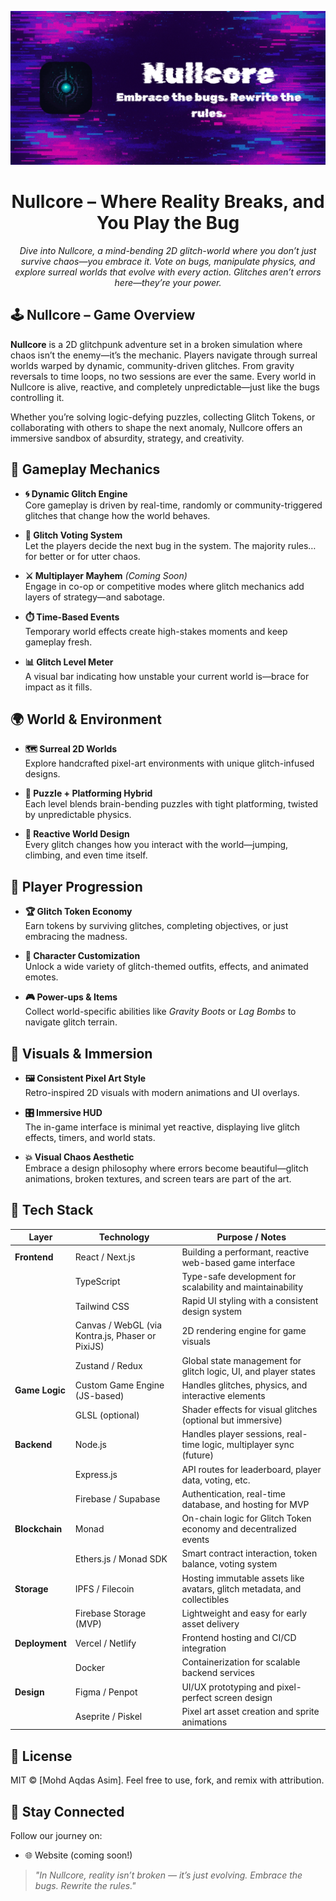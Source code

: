 <p align="center">
  <img src="./docs/mockups/banner.png" alt="Nullcore Logo" />
</p>

<h1 align="center">Nullcore – Where Reality Breaks, and You Play the Bug</h1>

<p align="center">
  <em>Dive into Nullcore, a mind-bending 2D glitch-world where you don’t just survive chaos—you embrace it. Vote on bugs, manipulate physics, and explore surreal worlds that evolve with every action. Glitches aren’t errors here—they’re your power.</em>
</p>

## 🕹️ Nullcore – Game Overview

**Nullcore** is a 2D glitchpunk adventure set in a broken simulation where chaos isn’t the enemy—it’s the mechanic. Players navigate through surreal worlds warped by dynamic, community-driven glitches. From gravity reversals to time loops, no two sessions are ever the same. Every world in Nullcore is alive, reactive, and completely unpredictable—just like the bugs controlling it.

Whether you’re solving logic-defying puzzles, collecting Glitch Tokens, or collaborating with others to shape the next anomaly, Nullcore offers an immersive sandbox of absurdity, strategy, and creativity.

## 🔧 **Gameplay Mechanics**

- **🌀 Dynamic Glitch Engine**  
  Core gameplay is driven by real-time, randomly or community-triggered glitches that change how the world behaves.

- **👾 Glitch Voting System**  
  Let the players decide the next bug in the system. The majority rules… for better or for utter chaos.

- **⚔️ Multiplayer Mayhem** _(Coming Soon)_  
  Engage in co-op or competitive modes where glitch mechanics add layers of strategy—and sabotage.

- **⏱️ Time-Based Events**  
  Temporary world effects create high-stakes moments and keep gameplay fresh.

- **📊 Glitch Level Meter**  
  A visual bar indicating how unstable your current world is—brace for impact as it fills.

## 🌍 **World & Environment**

- **🗺️ Surreal 2D Worlds**  
  Explore handcrafted pixel-art environments with unique glitch-infused designs.

- **🧠 Puzzle + Platforming Hybrid**  
  Each level blends brain-bending puzzles with tight platforming, twisted by unpredictable physics.

- **🔄 Reactive World Design**  
  Every glitch changes how you interact with the world—jumping, climbing, and even time itself.

## 🧍 **Player Progression**

- **🏆 Glitch Token Economy**  
  Earn tokens by surviving glitches, completing objectives, or just embracing the madness.

- **🧍 Character Customization**  
  Unlock a wide variety of glitch-themed outfits, effects, and animated emotes.

- **🎮 Power-ups & Items**  
  Collect world-specific abilities like _Gravity Boots_ or _Lag Bombs_ to navigate glitch terrain.

## 🎨 **Visuals & Immersion**

- **🖼️ Consistent Pixel Art Style**  
  Retro-inspired 2D visuals with modern animations and UI overlays.

- **🎛️ Immersive HUD**  
  The in-game interface is minimal yet reactive, displaying live glitch effects, timers, and world stats.

- **💥 Visual Chaos Aesthetic**  
  Embrace a design philosophy where errors become beautiful—glitch animations, broken textures, and screen tears are part of the art.

## 🚀 Tech Stack

| Layer          | Technology                                       | Purpose / Notes                                                          |
| -------------- | ------------------------------------------------ | ------------------------------------------------------------------------ |
| **Frontend**   | React / Next.js                                  | Building a performant, reactive web-based game interface                 |
|                | TypeScript                                       | Type-safe development for scalability and maintainability                |
|                | Tailwind CSS                                     | Rapid UI styling with a consistent design system                         |
|                | Canvas / WebGL (via Kontra.js, Phaser or PixiJS) | 2D rendering engine for game visuals                                     |
|                | Zustand / Redux                                  | Global state management for glitch logic, UI, and player states          |
| **Game Logic** | Custom Game Engine (JS-based)                    | Handles glitches, physics, and interactive elements                      |
|                | GLSL (optional)                                  | Shader effects for visual glitches (optional but immersive)              |
| **Backend**    | Node.js                                          | Handles player sessions, real-time logic, multiplayer sync (future)      |
|                | Express.js                                       | API routes for leaderboard, player data, voting, etc.                    |
|                | Firebase / Supabase                              | Authentication, real-time database, and hosting for MVP                  |
| **Blockchain** | Monad                                            | On-chain logic for Glitch Token economy and decentralized events         |
|                | Ethers.js / Monad SDK                            | Smart contract interaction, token balance, voting system                 |
| **Storage**    | IPFS / Filecoin                                  | Hosting immutable assets like avatars, glitch metadata, and collectibles |
|                | Firebase Storage (MVP)                           | Lightweight and easy for early asset delivery                            |
| **Deployment** | Vercel / Netlify                                 | Frontend hosting and CI/CD integration                                   |
|                | Docker                                           | Containerization for scalable backend services                           |
| **Design**     | Figma / Penpot                                   | UI/UX prototyping and pixel-perfect screen design                        |
|                | Aseprite / Piskel                                | Pixel art asset creation and sprite animations                           |

## 📄 License

MIT © [Mohd Aqdas Asim]. Feel free to use, fork, and remix with attribution.

## 📨 Stay Connected

Follow our journey on:

- 🌐 Website (coming soon!)

> _"In Nullcore, reality isn’t broken — it’s just evolving. Embrace the bugs. Rewrite the rules."_
